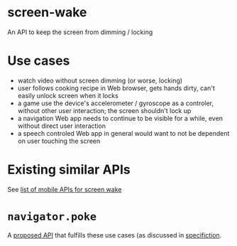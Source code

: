 screen-wake
===========

An API to keep the screen from dimming / locking

Use cases
=========
* watch video without screen dimming (or worse, locking)
* user follows cooking recipe in Web browser, gets hands dirty, can't easily unlock screen when it locks
* a game use the device's accelerometer / gyroscope as a controler, without other user interaction; the screen shouldn't lock up
* a navigation Web app needs to continue to be visible for a while, even without direct user interaction
* a speech controled Web app in general would want to not be dependent on user touching the screen

Existing similar APIs
=============
See [list of mobile APIs for screen wake](https://github.com/w3c-webmob/web-api-gap/blob/master/features/screen-wake.md)

`navigator.poke`
================
A [proposed API](http://w3c.github.io/screen-wake/navigator_poke.html) that fulfills these use cases (as discussed in [specifiction](http://discourse.specifiction.org/t/allow-developers-to-control-wake-lock-aka-disable-auto-dimming).